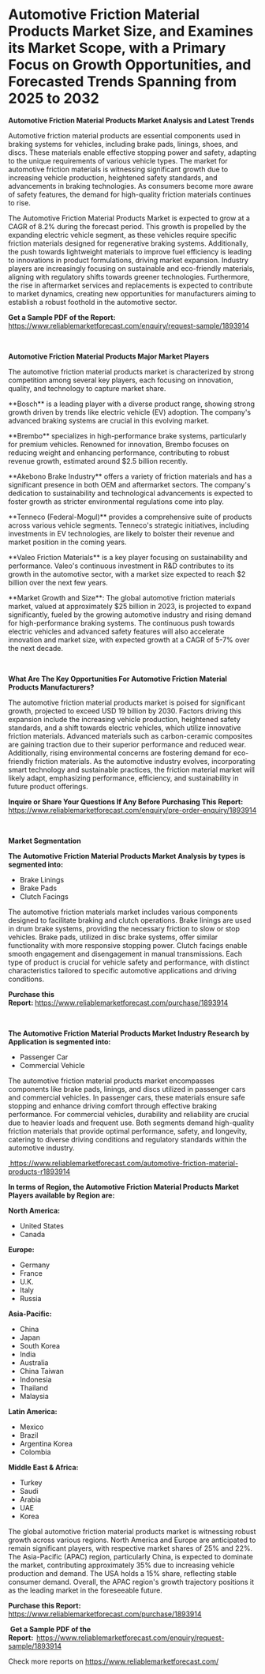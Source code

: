<p><h1>Automotive Friction Material Products Market Size, and Examines its Market Scope, with a Primary Focus on Growth Opportunities, and Forecasted Trends Spanning from 2025 to 2032</h1></p><p><strong>Automotive Friction Material Products Market Analysis and Latest Trends</strong></p>
<p><p>Automotive friction material products are essential components used in braking systems for vehicles, including brake pads, linings, shoes, and discs. These materials enable effective stopping power and safety, adapting to the unique requirements of various vehicle types. The market for automotive friction materials is witnessing significant growth due to increasing vehicle production, heightened safety standards, and advancements in braking technologies. As consumers become more aware of safety features, the demand for high-quality friction materials continues to rise.</p><p>The Automotive Friction Material Products Market is expected to grow at a CAGR of 8.2% during the forecast period. This growth is propelled by the expanding electric vehicle segment, as these vehicles require specific friction materials designed for regenerative braking systems. Additionally, the push towards lightweight materials to improve fuel efficiency is leading to innovations in product formulations, driving market expansion. Industry players are increasingly focusing on sustainable and eco-friendly materials, aligning with regulatory shifts towards greener technologies. Furthermore, the rise in aftermarket services and replacements is expected to contribute to market dynamics, creating new opportunities for manufacturers aiming to establish a robust foothold in the automotive sector.</p></p>
<p><strong>Get a Sample PDF of the Report:&nbsp;</strong> <a href="https://www.reliablemarketforecast.com/enquiry/request-sample/1893914?utm_campaign=3511&utm_medium=2&utm_source=Github&utm_content=ia&utm_term=31032025&utm_id=automotive-friction-material-products">https://www.reliablemarketforecast.com/enquiry/request-sample/1893914</a></p>
<p>&nbsp;</p>
<p><strong>Automotive Friction Material Products Major Market Players</strong></p>
<p><p>The automotive friction material products market is characterized by strong competition among several key players, each focusing on innovation, quality, and technology to capture market share.</p><p>**Bosch** is a leading player with a diverse product range, showing strong growth driven by trends like electric vehicle (EV) adoption. The company's advanced braking systems are crucial in this evolving market. </p><p>**Brembo** specializes in high-performance brake systems, particularly for premium vehicles. Renowned for innovation, Brembo focuses on reducing weight and enhancing performance, contributing to robust revenue growth, estimated around $2.5 billion recently.</p><p>**Akebono Brake Industry** offers a variety of friction materials and has a significant presence in both OEM and aftermarket sectors. The company's dedication to sustainability and technological advancements is expected to foster growth as stricter environmental regulations come into play.</p><p>**Tenneco (Federal-Mogul)** provides a comprehensive suite of products across various vehicle segments. Tenneco's strategic initiatives, including investments in EV technologies, are likely to bolster their revenue and market position in the coming years.</p><p>**Valeo Friction Materials** is a key player focusing on sustainability and performance. Valeo's continuous investment in R&D contributes to its growth in the automotive sector, with a market size expected to reach $2 billion over the next few years.</p><p>**Market Growth and Size**: The global automotive friction materials market, valued at approximately $25 billion in 2023, is projected to expand significantly, fueled by the growing automotive industry and rising demand for high-performance braking systems. The continuous push towards electric vehicles and advanced safety features will also accelerate innovation and market size, with expected growth at a CAGR of 5-7% over the next decade.</p></p>
<p>&nbsp;</p>
<p><strong>What Are The Key Opportunities For Automotive Friction Material Products Manufacturers?</strong></p>
<p><p>The automotive friction material products market is poised for significant growth, projected to exceed USD 19 billion by 2030. Factors driving this expansion include the increasing vehicle production, heightened safety standards, and a shift towards electric vehicles, which utilize innovative friction materials. Advanced materials such as carbon-ceramic composites are gaining traction due to their superior performance and reduced wear. Additionally, rising environmental concerns are fostering demand for eco-friendly friction materials. As the automotive industry evolves, incorporating smart technology and sustainable practices, the friction material market will likely adapt, emphasizing performance, efficiency, and sustainability in future product offerings.</p></p>
<p><strong>Inquire or Share Your Questions If Any Before Purchasing This Report:</strong> <a href="https://www.reliablemarketforecast.com/enquiry/pre-order-enquiry/1893914?utm_campaign=3511&utm_medium=2&utm_source=Github&utm_content=ia&utm_term=31032025&utm_id=automotive-friction-material-products">https://www.reliablemarketforecast.com/enquiry/pre-order-enquiry/1893914</a></p>
<p>&nbsp;</p>
<p><strong>Market Segmentation</strong></p>
<p><strong>The Automotive Friction Material Products Market Analysis by types is segmented into:</strong></p>
<p><ul><li>Brake Linings</li><li>Brake Pads</li><li>Clutch Facings</li></ul></p>
<p><p>The automotive friction materials market includes various components designed to facilitate braking and clutch operations. Brake linings are used in drum brake systems, providing the necessary friction to slow or stop vehicles. Brake pads, utilized in disc brake systems, offer similar functionality with more responsive stopping power. Clutch facings enable smooth engagement and disengagement in manual transmissions. Each type of product is crucial for vehicle safety and performance, with distinct characteristics tailored to specific automotive applications and driving conditions.</p></p>
<p><strong>Purchase this Report:&nbsp;</strong><a href="https://www.reliablemarketforecast.com/purchase/1893914?utm_campaign=3511&utm_medium=2&utm_source=Github&utm_content=ia&utm_term=31032025&utm_id=automotive-friction-material-products">https://www.reliablemarketforecast.com/purchase/1893914</a></p>
<p>&nbsp;</p>
<p><strong>The Automotive Friction Material Products Market Industry Research by Application is segmented into:</strong></p>
<p><ul><li>Passenger Car</li><li>Commercial Vehicle</li></ul></p>
<p><p>The automotive friction material products market encompasses components like brake pads, linings, and discs utilized in passenger cars and commercial vehicles. In passenger cars, these materials ensure safe stopping and enhance driving comfort through effective braking performance. For commercial vehicles, durability and reliability are crucial due to heavier loads and frequent use. Both segments demand high-quality friction materials that provide optimal performance, safety, and longevity, catering to diverse driving conditions and regulatory standards within the automotive industry.</p></p>
<p><a href="https://www.reliablemarketforecast.com/automotive-friction-material-products-r1893914?utm_campaign=3511&utm_medium=2&utm_source=Github&utm_content=ia&utm_term=31032025&utm_id=automotive-friction-material-products">&nbsp;https://www.reliablemarketforecast.com/automotive-friction-material-products-r1893914</a></p>
<p><strong>In terms of Region, the Automotive Friction Material Products Market Players available by Region are:</strong></p>
<p>
    <p> <strong> North America: </strong>
        <ul>
            <li>United States</li>
            <li>Canada</li>
        </ul>
        </p> 
    <p> <strong> Europe: </strong>
        <ul>
            <li>Germany</li>
            <li>France</li>
            <li>U.K.</li>
            <li>Italy</li>
            <li>Russia</li>
        </ul>
        </p> 
    <p> <strong> Asia-Pacific: </strong>
        <ul>
            <li>China</li>
            <li>Japan</li>
            <li>South Korea</li>
            <li>India</li>
            <li>Australia</li>
            <li>China Taiwan</li>
            <li>Indonesia</li>
            <li>Thailand</li>
            <li>Malaysia</li>
        </ul>
        </p> 
    <p> <strong> Latin America: </strong>
        <ul>
            <li>Mexico</li>
            <li>Brazil</li>
            <li>Argentina Korea</li>
            <li>Colombia</li>
        </ul>
        </p> 
    <p> <strong> Middle East & Africa: </strong>
        <ul>
            <li>Turkey</li>
            <li>Saudi</li>
            <li>Arabia</li>
            <li>UAE</li>
            <li>Korea</li>
        </ul>
    </p>
    </p>
<p><p>The global automotive friction material products market is witnessing robust growth across various regions. North America and Europe are anticipated to remain significant players, with respective market shares of 25% and 22%. The Asia-Pacific (APAC) region, particularly China, is expected to dominate the market, contributing approximately 35% due to increasing vehicle production and demand. The USA holds a 15% share, reflecting stable consumer demand. Overall, the APAC region's growth trajectory positions it as the leading market in the foreseeable future.</p></p>
<p><strong>Purchase this Report: </strong><a href="https://www.reliablemarketforecast.com/purchase/1893914?utm_campaign=3511&utm_medium=2&utm_source=Github&utm_content=ia&utm_term=31032025&utm_id=automotive-friction-material-products">https://www.reliablemarketforecast.com/purchase/1893914</a></p>
<p>&nbsp;<strong>Get a Sample PDF of the Report:&nbsp;&nbsp;</strong><a href="https://www.reliablemarketforecast.com/enquiry/request-sample/1893914?utm_campaign=3511&utm_medium=2&utm_source=Github&utm_content=ia&utm_term=31032025&utm_id=automotive-friction-material-products">https://www.reliablemarketforecast.com/enquiry/request-sample/1893914</a></p>
<p><strong></strong></p>
<p>Check more reports on <a href="https://www.reliablemarketforecast.com/?utm_campaign=3511&utm_medium=2&utm_source=Github&utm_content=ia&utm_term=31032025&utm_id=automotive-friction-material-products">https://www.reliablemarketforecast.com/</a></p>